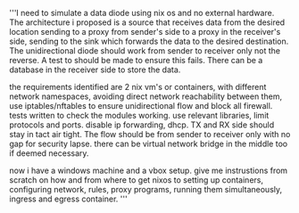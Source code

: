 '''I need to simulate a data diode using nix os and no external hardware. The architecture i proposed is a source that receives data from the desired location sending to a proxy from sender's side to a proxy in the receiver's side, sending to the sink which forwards the data to the desired destination. The unidirectional diode should work from sender to receiver only not the reverse. A test to should be made to ensure this fails. There can be a database in the receiver side to store the data. 

the requirements identified are 2 nix vm's or containers, with different network namespaces, avoiding direct network reachability between them, use iptables/nftables to ensure unidirectional flow and block all firewall. tests written to check the modules working. use relevant libraries, limit protocols and ports. disable ip forwarding, dhcp. TX and RX side should stay in tact air tight. The flow should be from sender to receiver only with no gap for security lapse. there can be virtual network bridge in the middle too if deemed necessary.

now i have a windows machine and a vbox setup. give me instrustions from scratch on how and from where to get nixos to setting up containers, configuring network, rules, proxy programs, running them simultaneously, ingress and egress container. '''